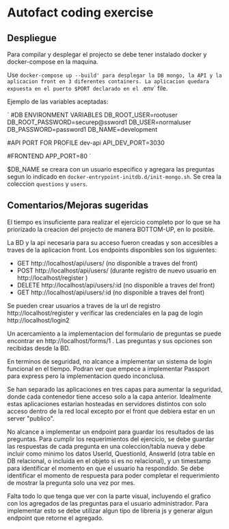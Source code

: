 # Autofact coding exercise

## Despliegue

Para compilar y desplegar el projecto se debe tener instalado docker y docker-compose en la maquina.

Use `docker-compose up --build' para desplegar la DB mongo, la API y la aplicacion front en 3 diferentes containers. La aplicacion quedara expuesta en el puerto $PORT declarado en el `.env` file.

Ejemplo de las variables aceptadas:

`
#DB ENVIRONMENT VARIABLES
DB_ROOT_USER=rootuser
DB_ROOT_PASSWORD=securep@ssword1
DB_USER=normaluser
DB_PASSWORD=password1
DB_NAME=development

#API PORT FOR PROFILE dev-api
API_DEV_PORT=3030

#FRONTEND
APP_PORT=80
`

$DB_NAME se creara con un usuario especifico y agregara las preguntas segun lo indicado en `docker-entrypoint-initdb.d/init-mongo.sh`. Se crea la coleccion `questions` y `users`.

## Comentarios/Mejoras sugeridas

El tiempo es insuficiente para realizar el ejercicio completo por lo que se ha priorizado la creacion del projecto de manera BOTTOM-UP, en lo posible.

La BD y la api necesaria para su acceso fueron creadas y son accesibles a traves de la aplicacion front. Los endpoints disponibles son los siguientes:

-   GET http://localhost/api/users/ (no disponible a traves del front)
-   POST http://localhost/api/users/ (durante registro de nuevo usuario en http://localhost/register )
-   DELETE http://localhost/api/users/:id (no disponible a traves del front)
-   GET http://localhost/api/users/:id (no disponible a traves del front)

Se pueden crear usuarios a traves de la url de registro http://localhost/register y verificar las credenciales en la pag de login http://localhost/login2

Un acercamiento a la implementacion del formulario de preguntas se puede encontrar en http://localhost/forms/1 . Las preguntas y sus opciones son recibidas desde la BD.

En terminos de seguridad, no alcance a implementar un sistema de login funcional en el tiempo. Podran ver que empece a implementar Passport para express pero la implementacion quedo inconclusa.

Se han separado las aplicaciones en tres capas para aumentar la seguridad, donde cada contenedor tiene acceso solo a la capa anterior. Idealmente estas aplicaciones estarian hosteadas en servidores distintos con solo acceso dentro de la red local excepto por el front que debiera estar en un server "publico".

No alcance a implementar un endpoint para guardar los resultados de las preguntas. Para cumplir los requerimientos del ejercicio, se debe guardar las respuestas de cada pregunta en una coleccion/tabla nueva y debe incluir como minimo los datos UserId, QuestionId, AnswerId (otra table en DB relacional, o incluida en el objeto si es no relacional), y un timestamp para identificar el momento en que el usuario ha respondido. Se debe identificar el momento de respuesta para poder completar el requerimiento de mostrar la pregunta solo una vez por mes.

Falta todo lo que tenga que ver con la parte visual, incluyendo el grafico con los agregados de las preguntas para el usuario administrador. Para implementar esto se debe utilizar algun tipo de libreria js y generar algun endpoint que retorne el agregado.
